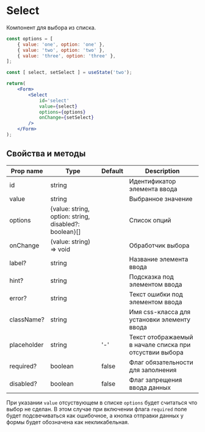 # Select
Компонент для выбора из списка.

```jsx
const options = [
    { value: 'one', option: 'one' },
    { value: 'two', option: 'two' },
    { value: 'three', option: 'three' },
];

const [ select, setSelect ] = useState('two');

return(
    <Form>
        <Select
            id='select'
            value={select}
            options={options}
            onChange={setSelect}
        />
    </Form>
);
```

## Свойства и методы
|Prop name|Type|Default|Description|
|---------|----|-------|-----------|
|id|string||Идентификатор элемента ввода|
|value|string||Выбранное значение|
|options|{value: string, option: string, disabled?: boolean}[]||Список опций|
|onChange|(value: string) => void||Обработчик выбора|
|label?|string||Название элемента ввода|
|hint?|string||Подсказка под элементом ввода|
|error?|string||Текст ошибки под элементом ввода|
|className?|string||Имя css-класса для установки элементу ввода|
|placeholder|string|'-'|Текст отображаемый в начале списка при отсуствии выбора|
|required?|boolean|false|Флаг обязательности для заполнения|
|disabled?|boolean|false|Флаг запрещения ввода данных|

При указании `value` отсуствующем в списке `options` будет считаться что выбор не сделан. В этом случае при включении флага `required` поле будет подсвечиваться как ошибочное, а кнопка отправки данных у формы будет обозначена как некликабельная.